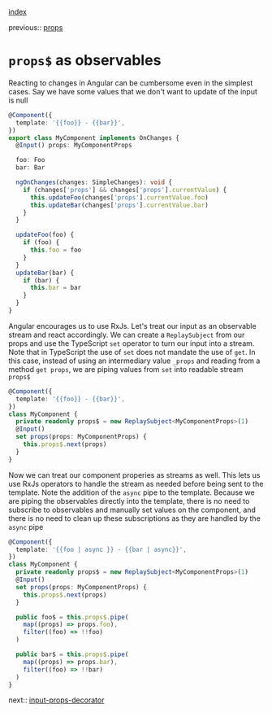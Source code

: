 [index](./index.md)

previous:: [props](./props.md)

# `props$` as observables

Reacting to changes in Angular can be cumbersome even in the simplest cases.
Say we have some values that we don't want to update of the input is null

```typescript
@Component({
  template: '{{foo}} - {{bar}}',
})
export class MyComponent implements OnChanges {
  @Input() props: MyComponentProps

  foo: Foo
  bar: Bar

  ngOnChanges(changes: SimpleChanges): void {
    if (changes['props'] && changes['props'].currentValue) {
      this.updateFoo(changes['props'].currentValue.foo)
      this.updateBar(changes['props'].currentValue.bar)
    }
  }

  updateFoo(foo) {
    if (foo) {
      this.foo = foo
    }
  }
  updateBar(bar) {
    if (bar) {
      this.bar = bar
    }
  }
}
```

Angular encourages us to use RxJs. Let's treat our input as an observable
stream and react accordingly. We can create a `ReplaySubject` from our props
and use the TypeScript `set` operator to turn our input into a stream. Note
that in TypeScript the use of `set` does not mandate the use of `get`. In this
case, instead of using an intermediary value `_props` and reading from a method
`get props`, we are piping values from `set` into readable stream `props$`

```typescript
@Component({
  template: '{{foo}} - {{bar}}',
})
class MyComponent {
  private readonly props$ = new ReplaySubject<MyComponentProps>(1)
  @Input()
  set props(props: MyComponentProps) {
    this.props$.next(props)
  }
}
```

Now we can treat our component properies as streams as well. This lets us use
RxJs operators to handle the stream as needed before being sent to the
template. Note the addition of the `async` pipe to the template. Because we are
piping the observables directly into the template, there is no need to
subscribe to observables and manually set values on the component, and there is
no need to clean up these subscriptions as they are handled by the `async` pipe

```typescript
@Component({
  template: '{{foo | async }} - {{bar | async}}',
})
class MyComponent {
  private readonly props$ = new ReplaySubject<MyComponentProps>(1)
  @Input()
  set props(props: MyComponentProps) {
    this.props$.next(props)
  }

  public foo$ = this.props$.pipe(
    map((props) => props.foo),
    filter((foo) => !!foo)
  )

  public bar$ = this.props$.pipe(
    map((props) => props.bar),
    filter((foo) => !!bar)
  )
}
```

next:: [input-props-decorator](./input-props-decorator.md)
